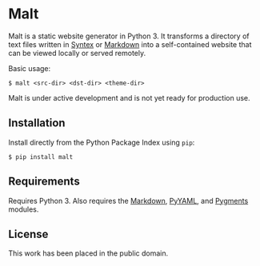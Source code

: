 
Malt
====

Malt is a static website generator in Python 3. It transforms a directory of text files written in [Syntex][] or [Markdown][] into a self-contained website that can be viewed locally or served remotely.

[Syntex]: https://github.com/dmulholland/syntex
[Markdown]: http://daringfireball.net/projects/markdown/

Basic usage:

    $ malt <src-dir> <dst-dir> <theme-dir>

Malt is under active development and is not yet ready for production use.


Installation
------------

Install directly from the Python Package Index using `pip`:

    $ pip install malt


Requirements
------------

Requires Python 3. Also requires the [Markdown][MDMod], [PyYAML][], and [Pygments][] modules.

[MDMod]: https://pythonhosted.org/Markdown/
[PyYAML]: http://pyyaml.org/
[Pygments]: http://pygments.org/


License
-------

This work has been placed in the public domain.
